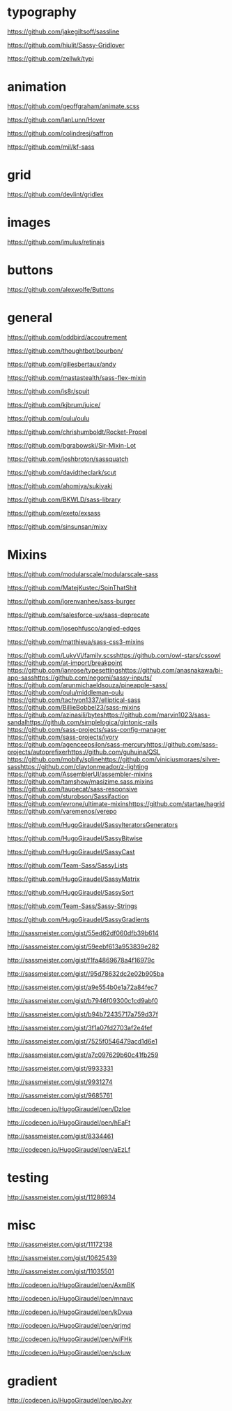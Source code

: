 # typography

https://github.com/jakegiltsoff/sassline

https://github.com/hiulit/Sassy-Gridlover

https://github.com/zellwk/typi

# animation

https://github.com/geoffgraham/animate.scss

https://github.com/IanLunn/Hover

https://github.com/colindresj/saffron

https://github.com/mil/kf-sass

# grid

https://github.com/devlint/gridlex

# images

https://github.com/imulus/retinajs

# buttons

https://github.com/alexwolfe/Buttons

# general

https://github.com/oddbird/accoutrement

https://github.com/thoughtbot/bourbon/

https://github.com/gillesbertaux/andy

https://github.com/mastastealth/sass-flex-mixin

https://github.com/is8r/spuit

https://github.com/kjbrum/juice/

https://github.com/oulu/oulu

https://github.com/chrishumboldt/Rocket-Propel

https://github.com/bgrabowski/Sir-Mixin-Lot

https://github.com/joshbroton/sassquatch

https://github.com/davidtheclark/scut

https://github.com/ahomiya/sukiyaki

https://github.com/BKWLD/sass-library

https://github.com/exeto/exsass

https://github.com/sinsunsan/mixy

# Mixins

https://github.com/modularscale/modularscale-sass

https://github.com/MatejKustec/SpinThatShit

https://github.com/jorenvanhee/sass-burger

https://github.com/salesforce-ux/sass-deprecate

https://github.com/josephfusco/angled-edges

https://github.com/matthieua/sass-css3-mixins

https://github.com/LukyVj/family.scss
​
https://github.com/owl-stars/cssowl
​
https://github.com/at-import/breakpoint
​​
https://github.com/ianrose/typesettings
​
https://github.com/anasnakawa/bi-app-sass
​
https://github.com/negomi/sassy-inputs/
​​
https://github.com/arunmichaeldsouza/pineapple-sass/
​
https://github.com/oulu/middleman-oulu
​
https://github.com/tachyon1337/elliptical-sass
​
https://github.com/BillieBobbel23/sass-mixins
​
https://github.com/azinasili/bytes
​​
https://github.com/marvin1023/sass-sandal
​​
https://github.com/simplelogica/gintonic-rails
​
https://github.com/sass-projects/sass-config-manager
​
https://github.com/sass-projects/ivory
​​
https://github.com/agenceepsilon/sass-mercury
​
https://github.com/sass-projects/autoprefixer
​
https://github.com/guhuina/QSL
​
https://github.com/mobify/spline
​
https://github.com/viniciusmoraes/silver-sass
​
https://github.com/claytonmeador/z-lighting
​
https://github.com/AssemblerUI/assembler-mixins
​
https://github.com/tamshow/masizime.sass.mixins
​​​​
https://github.com/taupecat/sass-responsive
​
https://github.com/sturobson/Sassifaction
​
https://github.com/evrone/ultimate-mixins
​
https://github.com/startae/hagrid
​
https://github.com/varemenos/verepo

https://github.com/HugoGiraudel/SassyIteratorsGenerators

https://github.com/HugoGiraudel/SassyBitwise

https://github.com/HugoGiraudel/SassyCast

https://github.com/Team-Sass/SassyLists

https://github.com/HugoGiraudel/SassyMatrix

https://github.com/HugoGiraudel/SassySort

https://github.com/Team-Sass/Sassy-Strings

https://github.com/HugoGiraudel/SassyGradients

http://sassmeister.com/gist/55ed62df060dfb39b614

http://sassmeister.com/gist/59eebf613a953839e282

http://sassmeister.com/gist/f1fa4869678a4f16979c

http://sassmeister.com/gist//95d78632dc2e02b905ba

http://sassmeister.com/gist/a9e554b0e1a72a84fec7

http://sassmeister.com/gist/b7946f09300c1cd9abf0

http://sassmeister.com/gist/b94b72435717a759d37f

http://sassmeister.com/gist/3f1a07fd2703af2e4fef

http://sassmeister.com/gist/7525f0546479acd1d6e1

http://sassmeister.com/gist/a7c097629b60c41fb259

http://sassmeister.com/gist/9933331

http://sassmeister.com/gist/9931274

http://sassmeister.com/gist/9685761

http://codepen.io/HugoGiraudel/pen/Dzloe

http://codepen.io/HugoGiraudel/pen/hEaFt

http://sassmeister.com/gist/8334461

http://codepen.io/HugoGiraudel/pen/aEzLf

# testing

http://sassmeister.com/gist/11286934

# misc

http://sassmeister.com/gist/11172138

http://sassmeister.com/gist/10625439

http://sassmeister.com/gist/11035501

http://codepen.io/HugoGiraudel/pen/AxmBK

http://codepen.io/HugoGiraudel/pen/mnavc

http://codepen.io/HugoGiraudel/pen/kDvua

http://codepen.io/HugoGiraudel/pen/qrjmd

http://codepen.io/HugoGiraudel/pen/wiFHk

http://codepen.io/HugoGiraudel/pen/scluw

# gradient

http://codepen.io/HugoGiraudel/pen/poJxy
